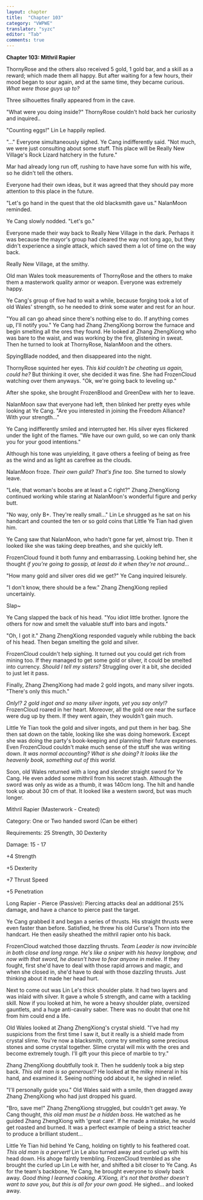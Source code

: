```yaml
---
layout: chapter
title:  "Chapter 103"
category: "VWPWE"
translator: "syzc"
editor: "Tab"
comments: true
---
```


**Chapter 103: Mithril Rapier**
 
ThornyRose and the others also received 5 gold, 1 gold bar, and a skill as a reward; which made them all happy. But after waiting for a few hours, their mood began to sour again, and at the same time, they became curious. *What were those guys up to?*
 
Three silhouettes finally appeared from in the cave.
 
"What were you doing inside?" ThornyRose couldn't hold back her curiosity and inquired..
 
"Counting eggs!" Lin Le happily replied.
 
"..." Everyone simultaneously sighed. Ye Cang indifferently said. "Not much, we were just consulting about some stuff. This place will be Really New Village's Rock Lizard hatchery in the future."
 
Mar had already long run off, rushing to have have some fun with his wife, so he didn't tell the others.
 
Everyone had their own ideas, but it was agreed that they should pay more attention to this place in the future.
 
"Let's go hand in the quest that the old blacksmith gave us." NalanMoon reminded.
 
Ye Cang slowly nodded. "Let's go."
 
Everyone made their way back to Really New Village in the dark. Perhaps it was because the mayor's group had cleared the way not long ago, but they didn't experience a single attack, which saved them a lot of time on the way back. 
 
Really New Village, at the smithy.
 
Old man Wales took measurements of ThornyRose and the others to make them a masterwork quality armor or weapon. Everyone was extremely happy. 
 
Ye Cang's group of five had to wait a while, because forging took a lot of old Wales' strength, so he needed to drink some water and rest for an hour.
 
"You all can go ahead since there's nothing else to do. If anything comes up, I'll notify you." Ye Cang had Zhang ZhengXiong borrow the furnace and begin smelting all the ores they found. He looked at Zhang ZhengXiong who was bare to the waist, and was working by the fire, glistening in sweat. Then he turned to look at ThornyRose, NalanMoon and the others.
 
SpyingBlade nodded, and then disappeared into the night.
 
ThornyRose squinted her eyes. *This kid couldn't be cheating us again, could he?* But thinking it over, she decided it was fine. She had FrozenCloud watching over them anyways. "Ok, we're going back to leveling up."
 
After she spoke, she brought FrozenBlood and GreenDew with her to leave.
 
NalanMoon saw that everyone had left, then blinked her pretty eyes while looking at Ye Cang. "Are you interested in joining the Freedom Alliance? With your strength..."
 
Ye Cang indifferently smiled and interrupted her. His silver eyes flickered under the light of the flames. "We have our own guild, so we can only thank you for your good intentions."
 
Although his tone was unyielding, it gave others a feeling of being as free as the wind and as light as carefree as the clouds.
 
NalanMoon froze. *Their own guild? That's fine too.* She turned to slowly leave.
 
"Lele, that woman's boobs are at least a C right?" Zhang ZhengXiong continued working while staring at NalanMoon's wonderful figure and perky butt.
 
"No way, only B+. They're really small..." Lin Le shrugged as he sat on his handcart and counted the ten or so gold coins that Little Ye Tian had given him. 
 
Ye Cang saw that NalanMoon, who hadn't gone far yet, almost trip. Then it looked like she was taking deep breathes, and she quickly left.
 
FrozenCloud found it both funny and embarrassing. Looking behind her, she thought *if you're going to gossip, at least do it when they're not around...*
 
"How many gold and silver ores did we get?" Ye Cang inquired leisurely.
 
"I don't know, there should be a few." Zhang ZhengXiong replied uncertainly.
 
Slap~
 
Ye Cang slapped the back of his head. "You idiot little brother. Ignore the others for now and smelt the valuable stuff into bars and ingots."
 
"Oh, I got it." Zhang ZhengXiong responded vaguely while rubbing the back of his head. Then began smelting the gold and silver.
 
FrozenCloud couldn't help sighing. It turned out you could get rich from mining too. If they managed to get some gold or silver, it could be smelted into currency. *Should I tell my sisters?* Struggling over it a bit, she decided to just let it pass.
 
Finally, Zhang ZhengXiong had made 2 gold ingots, and many silver ingots. "There's only this much."
 
*Only!? 2 gold ingot and so many silver ingots, yet you say only!?* FrozenCloud roared in her heart. Moreover, all the gold ore near the surface were dug up by them. If they went again, they wouldn't gain much.
 
Little Ye Tian took the gold and silver ingots, and put them in her bag. She then sat down on the table, looking like she was doing homework. Except she was doing the party's book-keeping and planning their future expenses. Even FrozenCloud couldn't make much sense of the stuff she was writing down. *It was normal accounting? What is she doing? It looks like the heavenly book, something out of this world.*
 
Soon, old Wales returned with a long and slender straight sword for Ye Cang. He even added some mithril from his secret stash. Although the sword was only as wide as a thumb, it was 140cm long. The hilt and handle took up about 30 cm of that. It looked like a western sword, but was much longer.
 
Mithril Rapier (Masterwork - Created)
 
Category: One or Two handed sword (Can be either)
 
Requirements: 25 Strength, 30 Dexterity
 
Damage: 15 - 17
 
+4 Strength
 
+5 Dexterity
 
+7 Thrust Speed
 
+5 Penetration
 
Long Rapier - Pierce (Passive): Piercing attacks deal an additional 25% damage, and have a chance to pierce past the target.
 
Ye Cang grabbed it and began a series of thrusts. His straight thrusts were even faster than before. Satisfied, he threw his old Curse's Thorn into the handcart. He then easily sheathed the mithril rapier onto his back.
 
FrozenCloud watched those dazzling thrusts. *Team Leader is now invincible in both close and long range. He's like a sniper with his heavy longbow, and now with that sword, he doesn't have to fear anyone in melee.* If they fought, first she'd have to deal with those rapid arrows and magic, and when she closed in, she'd have to deal with those dazzling thrusts. Just thinking about it made her head hurt.
 
Next to come out was Lin Le's thick shoulder plate. It had two layers and was inlaid with silver. It gave a whole 5 strength, and came with a tackling skill. Now if you looked at him, he wore a heavy shoulder plate, oversized gauntlets, and a huge anti-cavalry saber. There was no doubt that one hit from him could end a life.
 
Old Wales looked at Zhang ZhengXiong's crystal shield. "I've had my suspicions from the first time I saw it, but it really is a shield made from crystal slime. You're now a blacksmith, come try smelting some precious stones and some crystal together. Slime crystal will mix with the ores and become extremely tough. I'll gift your this piece of marble to try."
 
Zhang ZhengXiong doubtfully took it. Then he suddenly took a big step back. *This old man is so generous!?* He looked at the milky mineral in his hand, and examined it. Seeing nothing odd about it, he sighed in relief.
 
"I'll personally guide you." Old Wales said with a smile, then dragged away Zhang ZhengXiong who had just dropped his guard.
 
"Bro, save me!" Zhang ZhengXiong struggled, but couldn't get away. Ye Cang thought, *this old man must be a hidden boss.* He watched as he guided Zhang ZhengXiong with 'great care'. If he made a mistake, he would get roasted and burned. It was a perfect example of being a strict teacher to produce a brilliant student...
 
Little Ye Tian hid behind Ye Cang, holding on tightly to his feathered coat. *This old man is a pervert!* Lin Le also turned away and curled up with his head down. His ahoge faintly trembling. FrozenCloud trembled as she brought the curled up Lin Le with her, and shifted a bit closer to Ye Cang. As for the team's backbone, Ye Cang, he brought everyone to slowly back away. *Good thing I learned cooking. A'Xiong, it's not that brother doesn't want to save you, but this is all for your own good.* He sighed... and looked away.
